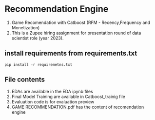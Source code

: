 # Recommendation Engine
1. Game Recomendation with Catboost (RFM - Recency,Frequency and Monetization)
2. This is a Zupee hiring assignment for presentation round of data scientist role (year 2023). 

## install requirements from requirements.txt
    pip install -r requiremetns.txt

## File contents
1. EDAs are available in the EDA ipynb files 
3. Final Model Training are available in Catboost_trainig file
3. Evaluation code is for evaluation preview 
4. GAME RECOMMENDATION.pdf has the content of recomendation engine